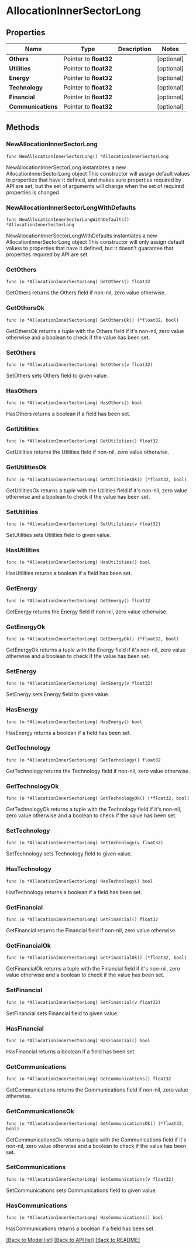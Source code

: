 # AllocationInnerSectorLong

## Properties

Name | Type | Description | Notes
------------ | ------------- | ------------- | -------------
**Others** | Pointer to **float32** |  | [optional] 
**Utilities** | Pointer to **float32** |  | [optional] 
**Energy** | Pointer to **float32** |  | [optional] 
**Technology** | Pointer to **float32** |  | [optional] 
**Financial** | Pointer to **float32** |  | [optional] 
**Communications** | Pointer to **float32** |  | [optional] 

## Methods

### NewAllocationInnerSectorLong

`func NewAllocationInnerSectorLong() *AllocationInnerSectorLong`

NewAllocationInnerSectorLong instantiates a new AllocationInnerSectorLong object
This constructor will assign default values to properties that have it defined,
and makes sure properties required by API are set, but the set of arguments
will change when the set of required properties is changed

### NewAllocationInnerSectorLongWithDefaults

`func NewAllocationInnerSectorLongWithDefaults() *AllocationInnerSectorLong`

NewAllocationInnerSectorLongWithDefaults instantiates a new AllocationInnerSectorLong object
This constructor will only assign default values to properties that have it defined,
but it doesn't guarantee that properties required by API are set

### GetOthers

`func (o *AllocationInnerSectorLong) GetOthers() float32`

GetOthers returns the Others field if non-nil, zero value otherwise.

### GetOthersOk

`func (o *AllocationInnerSectorLong) GetOthersOk() (*float32, bool)`

GetOthersOk returns a tuple with the Others field if it's non-nil, zero value otherwise
and a boolean to check if the value has been set.

### SetOthers

`func (o *AllocationInnerSectorLong) SetOthers(v float32)`

SetOthers sets Others field to given value.

### HasOthers

`func (o *AllocationInnerSectorLong) HasOthers() bool`

HasOthers returns a boolean if a field has been set.

### GetUtilities

`func (o *AllocationInnerSectorLong) GetUtilities() float32`

GetUtilities returns the Utilities field if non-nil, zero value otherwise.

### GetUtilitiesOk

`func (o *AllocationInnerSectorLong) GetUtilitiesOk() (*float32, bool)`

GetUtilitiesOk returns a tuple with the Utilities field if it's non-nil, zero value otherwise
and a boolean to check if the value has been set.

### SetUtilities

`func (o *AllocationInnerSectorLong) SetUtilities(v float32)`

SetUtilities sets Utilities field to given value.

### HasUtilities

`func (o *AllocationInnerSectorLong) HasUtilities() bool`

HasUtilities returns a boolean if a field has been set.

### GetEnergy

`func (o *AllocationInnerSectorLong) GetEnergy() float32`

GetEnergy returns the Energy field if non-nil, zero value otherwise.

### GetEnergyOk

`func (o *AllocationInnerSectorLong) GetEnergyOk() (*float32, bool)`

GetEnergyOk returns a tuple with the Energy field if it's non-nil, zero value otherwise
and a boolean to check if the value has been set.

### SetEnergy

`func (o *AllocationInnerSectorLong) SetEnergy(v float32)`

SetEnergy sets Energy field to given value.

### HasEnergy

`func (o *AllocationInnerSectorLong) HasEnergy() bool`

HasEnergy returns a boolean if a field has been set.

### GetTechnology

`func (o *AllocationInnerSectorLong) GetTechnology() float32`

GetTechnology returns the Technology field if non-nil, zero value otherwise.

### GetTechnologyOk

`func (o *AllocationInnerSectorLong) GetTechnologyOk() (*float32, bool)`

GetTechnologyOk returns a tuple with the Technology field if it's non-nil, zero value otherwise
and a boolean to check if the value has been set.

### SetTechnology

`func (o *AllocationInnerSectorLong) SetTechnology(v float32)`

SetTechnology sets Technology field to given value.

### HasTechnology

`func (o *AllocationInnerSectorLong) HasTechnology() bool`

HasTechnology returns a boolean if a field has been set.

### GetFinancial

`func (o *AllocationInnerSectorLong) GetFinancial() float32`

GetFinancial returns the Financial field if non-nil, zero value otherwise.

### GetFinancialOk

`func (o *AllocationInnerSectorLong) GetFinancialOk() (*float32, bool)`

GetFinancialOk returns a tuple with the Financial field if it's non-nil, zero value otherwise
and a boolean to check if the value has been set.

### SetFinancial

`func (o *AllocationInnerSectorLong) SetFinancial(v float32)`

SetFinancial sets Financial field to given value.

### HasFinancial

`func (o *AllocationInnerSectorLong) HasFinancial() bool`

HasFinancial returns a boolean if a field has been set.

### GetCommunications

`func (o *AllocationInnerSectorLong) GetCommunications() float32`

GetCommunications returns the Communications field if non-nil, zero value otherwise.

### GetCommunicationsOk

`func (o *AllocationInnerSectorLong) GetCommunicationsOk() (*float32, bool)`

GetCommunicationsOk returns a tuple with the Communications field if it's non-nil, zero value otherwise
and a boolean to check if the value has been set.

### SetCommunications

`func (o *AllocationInnerSectorLong) SetCommunications(v float32)`

SetCommunications sets Communications field to given value.

### HasCommunications

`func (o *AllocationInnerSectorLong) HasCommunications() bool`

HasCommunications returns a boolean if a field has been set.


[[Back to Model list]](../README.md#documentation-for-models) [[Back to API list]](../README.md#documentation-for-api-endpoints) [[Back to README]](../README.md)


